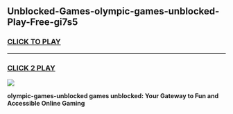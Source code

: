 
## Unblocked-Games-olympic-games-unblocked-Play-Free-gi7s5
<h3>
<a href="https://premium76.site?title=olympic-games-unblocked&ref=21A">CLICK TO PLAY</a></h3>
<hr>

<h3>
<a href="https://premium76.site?title=olympic-games-unblocked&ref=21A">CLICK 2 PLAY</a>
  
</h3>

<a href="https://premium76.site?title=olympic-games-unblocked&ref=21A"><img src="https://clearcache.store/games.png"></a>


**olympic-games-unblocked games unblocked: Your Gateway to Fun and Accessible Online Gaming**
